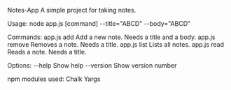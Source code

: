 Notes-App
A simple project for taking notes.

Usage:
node app.js [command] --title="ABCD" --body="ABCD"

Commands:
  app.js add     Add a new note. Needs a title and a body.
  app.js remove  Removes a note. Needs a title.
  app.js list    Lists all notes.
  app.js read    Reads a note. Needs a title.

Options:
  --help     Show help
  --version  Show version number

  npm modules used:
  Chalk
  Yargs